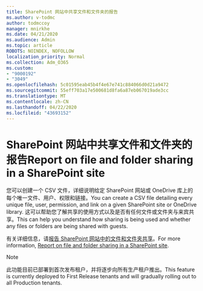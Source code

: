```yaml
---
title: SharePoint 网站中共享文件和文件夹的报告
ms.author: v-todmc
author: todmccoy
manager: mnirkhe
ms.date: 04/21/2020
ms.audience: Admin
ms.topic: article
ROBOTS: NOINDEX, NOFOLLOW
localization_priority: Normal
ms.collection: Adm_O365
ms.custom:
- "9000192"
- "3049"
ms.openlocfilehash: 5c01595eab45b4f4e67e741c884066d0d21a9472
ms.sourcegitcommit: 55eff703a17e500681d8fa6a87eb067019ade3cc
ms.translationtype: MT
ms.contentlocale: zh-CN
ms.lasthandoff: 04/22/2020
ms.locfileid: "43693152"
---
```

# <a name="report-on-file-and-folder-sharing-in-a-sharepoint-site"></a><span data-ttu-id="f0b38-102">SharePoint 网站中共享文件和文件夹的报告</span><span class="sxs-lookup"><span data-stu-id="f0b38-102">Report on file and folder sharing in a SharePoint site</span></span>

<span data-ttu-id="f0b38-103">您可以创建一个 CSV 文件，详细说明给定 SharePoint 网站或 OneDrive 库上的每个唯一文件、用户、权限和链接。</span><span class="sxs-lookup"><span data-stu-id="f0b38-103">You can create a CSV file detailing every unique file, user, permission, and link on a given SharePoint site or OneDrive library.</span></span> <span data-ttu-id="f0b38-104">这可以帮助您了解共享的使用方式以及是否有任何文件或文件夹与来宾共享。</span><span class="sxs-lookup"><span data-stu-id="f0b38-104">This can help you understand how sharing is being used and whether any files or folders are being shared with guests.</span></span>

<span data-ttu-id="f0b38-105">有关详细信息，请[报告 SharePoint 网站中的文件和文件夹共享](https://docs.microsoft.com/sharepoint/sharing-reports)。</span><span class="sxs-lookup"><span data-stu-id="f0b38-105">For more information, [Report on file and folder sharing in a SharePoint site](https://docs.microsoft.com/sharepoint/sharing-reports).</span></span>

> [!NOTE]
> <span data-ttu-id="f0b38-106">此功能目前已部署到首次发布租户，并将逐步向所有生产租户推出。</span><span class="sxs-lookup"><span data-stu-id="f0b38-106">This feature is currently deployed to First Release tenants and will gradually rolling out to all Production tenants.</span></span>